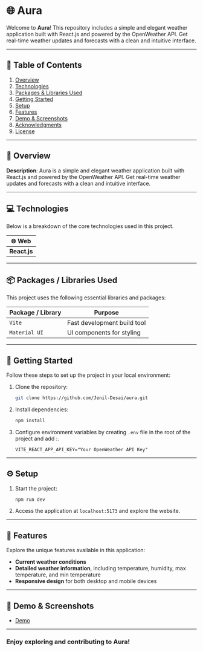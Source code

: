 # 🌐 Aura

Welcome to **Aura**! This repository includes a simple and elegant weather application built with React.js and powered by the OpenWeather API. Get real-time weather updates and forecasts with a clean and intuitive interface.

---

## 📑 Table of Contents

1. [Overview](#-overview)
2. [Technologies](#-technologies)
3. [Packages & Libraries Used](#-packages--libraries-used)
4. [Getting Started](#-getting-started)
5. [Setup](#-setup)
6. [Features](#-features)
7. [Demo & Screenshots](#-demo--screenshots)
8. [Acknowledgments](#-acknowledgments)
9. [License](#-license)

---

## 🌟 Overview

**Description**: Aura is a simple and elegant weather application built with React.js and powered by the OpenWeather API. Get real-time weather updates and forecasts with a clean and intuitive interface.

---

## 💻 Technologies

Below is a breakdown of the core technologies used in this project.

| 🌐 Web       |
| ------------ |
| **React.js** |

---

## 📦 Packages / Libraries Used

This project uses the following essential libraries and packages:

| Package / Library | Purpose                     |
| ----------------- | --------------------------- |
| `Vite`            | Fast development build tool |
| `Material UI`     | UI components for styling   |

---

## 🚀 Getting Started

Follow these steps to set up the project in your local environment:

1. Clone the repository:
   ```bash
   git clone https://github.com/Jenil-Desai/aura.git
   ```
2. Install dependencies:
   ```bash
   npm install
   ```
3. Configure environment variables by creating `.env` file in the root of the project and add :.
   ```env
   VITE_REACT_APP_API_KEY="Your OpenWeather API Key"
   ```

---

## ⚙️ Setup

1. Start the project:
   ```bash
   npm run dev
   ```
2. Access the application at `localhost:5173` and explore the website.

---

## 🎯 Features

Explore the unique features available in this application:

- **Current weather conditions**
- **Detailed weather information**, including temperature, humidity, max temperature, and min temperature
- **Responsive design** for both desktop and mobile devices

---

## 🔗 Demo & Screenshots

- [Demo](https://auraweatherapp.netlify.app/)

---

### Enjoy exploring and contributing to Aura!
